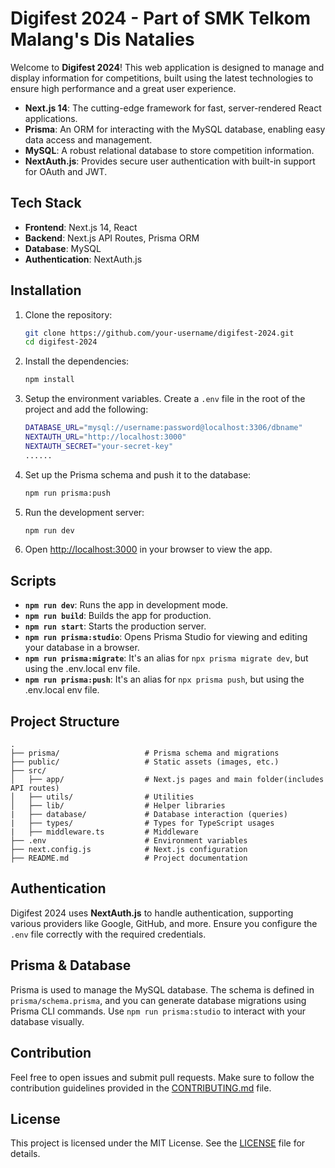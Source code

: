 # Digifest 2024 - Part of SMK Telkom Malang's Dis Natalies

Welcome to **Digifest 2024**! This web application is designed to manage and display information for competitions, built using the latest technologies to ensure high performance and a great user experience.

- **Next.js 14**: The cutting-edge framework for fast, server-rendered React applications.
- **Prisma**: An ORM for interacting with the MySQL database, enabling easy data access and management.
- **MySQL**: A robust relational database to store competition information.
- **NextAuth.js**: Provides secure user authentication with built-in support for OAuth and JWT.

## Tech Stack

- **Frontend**: Next.js 14, React
- **Backend**: Next.js API Routes, Prisma ORM
- **Database**: MySQL
- **Authentication**: NextAuth.js

## Installation

1. Clone the repository:

   ```bash
   git clone https://github.com/your-username/digifest-2024.git
   cd digifest-2024
   ```

2. Install the dependencies:

   ```bash
   npm install
   ```

3. Setup the environment variables. Create a `.env` file in the root of the project and add the following:

   ```bash
   DATABASE_URL="mysql://username:password@localhost:3306/dbname"
   NEXTAUTH_URL="http://localhost:3000"
   NEXTAUTH_SECRET="your-secret-key"
   ......
   ```

4. Set up the Prisma schema and push it to the database:

   ```bash
   npm run prisma:push
   ```

5. Run the development server:

   ```bash
   npm run dev
   ```

6. Open [http://localhost:3000](http://localhost:3000) in your browser to view the app.

## Scripts

- **`npm run dev`**: Runs the app in development mode.
- **`npm run build`**: Builds the app for production.
- **`npm run start`**: Starts the production server.
- **`npm run prisma:studio`**: Opens Prisma Studio for viewing and editing your database in a browser.
- **`npm run prisma:migrate`**: It's an alias for `npx prisma migrate dev`, but using the .env.local env file.
- **`npm run prisma:push`**: It's an alias for `npx prisma push`, but using the .env.local env file.

## Project Structure

```
.
├── prisma/                   # Prisma schema and migrations
├── public/                   # Static assets (images, etc.)
├── src/
│   ├── app/                  # Next.js pages and main folder(includes API routes)
│   ├── utils/                # Utilities
│   ├── lib/                  # Helper libraries
|   ├── database/             # Database interaction (queries)
|   ├── types/                # Types for TypeScript usages
|   ├── middleware.ts         # Middleware
├── .env                      # Environment variables
├── next.config.js            # Next.js configuration
├── README.md                 # Project documentation
```

## Authentication

Digifest 2024 uses **NextAuth.js** to handle authentication, supporting various providers like Google, GitHub, and more. Ensure you configure the `.env` file correctly with the required credentials.

## Prisma & Database

Prisma is used to manage the MySQL database. The schema is defined in `prisma/schema.prisma`, and you can generate database migrations using Prisma CLI commands. Use `npm run prisma:studio` to interact with your database visually.

## Contribution

Feel free to open issues and submit pull requests. Make sure to follow the contribution guidelines provided in the [CONTRIBUTING.md](CONTRIBUTING.md) file.

## License

This project is licensed under the MIT License. See the [LICENSE](LICENSE) file for details.
